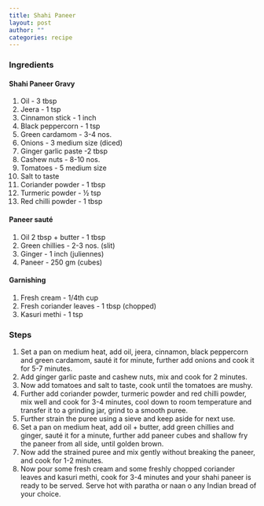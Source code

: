 ```yaml
---
title: Shahi Paneer
layout: post
author: ""
categories: recipe
---
```


### Ingredients
#### Shahi Paneer Gravy
                                                           
1. Oil - 3 tbsp
2. Jeera - 1 tsp
3. Cinnamon stick - 1 inch
4. Black peppercorn - 1 tsp
5. Green cardamom - 3-4 nos.
6. Onions - 3 medium size (diced)
7. Ginger garlic paste -2 tbsp
8. Cashew nuts - 8-10 nos. 
9. Tomatoes - 5 medium size
10. Salt to taste
11. Coriander powder - 1 tbsp
12. Turmeric powder - ½ tsp
13. Red chilli powder - 1 tbsp

#### Paneer sauté
1. Oil 2 tbsp + butter - 1 tbsp
2. Green chillies - 2-3 nos. (slit)
3. Ginger - 1 inch (juliennes)
4. Paneer - 250 gm (cubes)

#### Garnishing 
1. Fresh cream - 1/4th cup
2. Fresh coriander leaves - 1 tbsp (chopped)
3. Kasuri methi - 1 tsp

### Steps 
1. Set a pan on medium heat, add oil, jeera, cinnamon, black peppercorn and green cardamom, sauté it for minute, further add onions and cook it for 5-7 minutes.
2. Add ginger garlic paste and cashew nuts, mix and cook for 2 minutes.
3. Now add tomatoes and salt to taste, cook until the tomatoes are mushy. 
4. Further add coriander powder, turmeric powder and red chilli powder, mix well and cook for 3-4 minutes, cool down to room temperature and transfer it to a grinding jar, grind to a smooth puree.
5. Further strain the puree using a sieve and keep aside for next use.
6. Set a pan on medium heat, add oil + butter, add green chillies and ginger, sauté it for a minute, further add paneer cubes and shallow fry the paneer from all side, until golden brown.
7. Now add the strained puree and mix gently without breaking the paneer, and cook for 1-2 minutes.
8. Now pour some fresh cream and some freshly chopped coriander leaves and kasuri methi, cook for 3-4 minutes and your shahi paneer is ready to be served. Serve hot with paratha or naan o any Indian bread of your choice.
